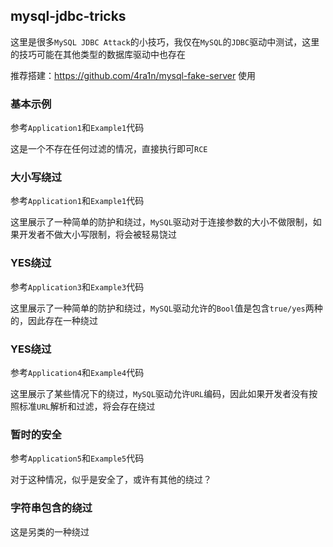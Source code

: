 ## mysql-jdbc-tricks

这里是很多`MySQL JDBC Attack`的小技巧，我仅在`MySQL`的`JDBC`驱动中测试，这里的技巧可能在其他类型的数据库驱动中也存在

推荐搭建：https://github.com/4ra1n/mysql-fake-server 使用

### 基本示例

参考`Application1`和`Example1`代码

这是一个不存在任何过滤的情况，直接执行即可`RCE`

### 大小写绕过

参考`Application1`和`Example1`代码

这里展示了一种简单的防护和绕过，`MySQL`驱动对于连接参数的大小不做限制，如果开发者不做大小写限制，将会被轻易饶过

### YES绕过

参考`Application3`和`Example3`代码

这里展示了一种简单的防护和绕过，`MySQL`驱动允许的`Bool`值是包含`true/yes`两种的，因此存在一种绕过

### YES绕过

参考`Application4`和`Example4`代码

这里展示了某些情况下的绕过，`MySQL`驱动允许`URL`编码，因此如果开发者没有按照标准`URL`解析和过滤，将会存在绕过

### 暂时的安全

参考`Application5`和`Example5`代码

对于这种情况，似乎是安全了，或许有其他的绕过？

### 字符串包含的绕过

这是另类的一种绕过